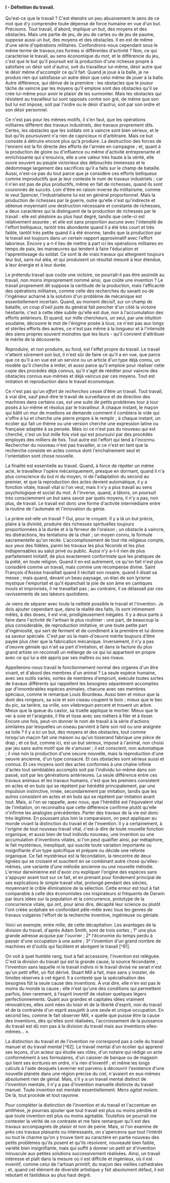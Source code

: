 #### I - Définition du travail.

Qu'est-ce que le travail ? C'est étendre un peu abusivement le sens de ce mot que d'y comprendre toute dépense de force humaine en vue d'un but. Précisons. Tout travail, d'abord, implique un but, des moyens et des obstacles. Mais une partie de jeu, de jeu de cartes ou de jeu de paume, suppose aussi un but, des moyens et des obstacles. Il en est de même d'une série d'opérations militaires. Confondrons-nous cependant sous le même terme de travaux,ces formes si différentes d'activité ? Non, ce qui caractérise le travail, au sens économique du mot, et le différencie du jeu, c'est que le but qu'il poursuit est la production d'une richesse propre à satisfaire un désir soit d'autrui, soit du travailleur lui-même, désir autre que le désir même d'accomplir ce qu'il fait. Quand je joue à la balle, je ne produis rien qui satisfasse un autre désir que celui même de jouer à la balle. Autre différence, qui dérive de la première : les obstacles que le joueur tâche de vaincre par les moyens qu'il emploie sont des obstacles qu'il se crée lui-même pour avoir le plaisir de les surmonter. Mais les obstacles qui résistent au travailleur lui sont opposés contre son gré, de même que son but lui est imposé, soit par l'ordre ou le désir d'autrui, soit par son ordre et son désir personnel.

Ce n'est pas pour les mêmes motifs, il s'en faut, que les opérations militaires diffèrent des travaux industriels, des travaux proprement dits. Certes, les obstacles que les soldats ont à vaincre sont bien sérieux, et le but qu'ils poursuivent n'a rien de capricieux ni d'arbitraire. Mais ce but consiste à détruire encore plus qu'à produire. La destruction des forces de l'ennemi est la fin directe des efforts de l'armée en campagne ; et, quant à la production de gloire ou d'influence ou même d'activité entreprenante et enrichissante qui s'ensuivra, elle a une valeur très haute à la vérité, elle ouvre souvent au peuple victorieux des débouchés immenses et le dédommage largement des sacrifices qu'il a faits sur le champ de bataille. Aussi, n'est-ce pas du tout parce que je considère ces efforts belliqueux comme improductifs que je leur conteste le nom de travaux industriels ; car il n'en est pas de plus productifs, même en fait de richesses, quand ils sont couronnés de succès. Loin d'être en raison inverse du militarisme, comme le veut Spencer, l'industrialisme lui est en général proportionnel. Mais la production de richesses par la guerre, outre qu'elle n'est qu'indirecte et obtenue moyennant une destruction nécessaire et constante de richesses, a deux caractères qui la distinguent de la production de richesses par le travail : elle est aléatoire au plus haut degré, tandis que celle-ci est relativement assurée ; et elle est sans proportion aucune avec l'intensité de l'effort belliqueux, tantôt très abondante quand il a été très court et très faible, tantôt très petite quand il a été énorme, tandis que la production par le travail est toujours dans un certain rapport approximatif avec l'effort laborieux. Encore y a-t-il lieu de mettre à part ici les opérations militaires en temps de paix, les manœuvres qui tendent à faire l'éducation et l'apprentissage du soldat. Ce sont là de vrais travaux qui atteignent toujours leur but, sans nul aléa, et qui produisent un résultat mesuré à leur étendue, à leur énergie et à leur durée.

Le prétendu travail que coûte une victoire, ne pourrait-il pas être assimilé au travail, non moins improprement nommé ainsi, que coûte une invention ? Le travail proprement dit suppose la certitude de la production, mais l'efficacité des opérations militaires, comme celle des recherches du savant ou de l'ingénieur acharné à la solution d'un problème de mécanique est essentiellement incertain. Quand, au moment décisif, sur un champ de bataille, un coup d'oeil juste du général fait pencher d'un côté la victoire hésitante, c'est à cette idée subite qu'elle est due, non à l'accumulation des efforts antérieurs. Et quand, sur mille chercheurs, un seul, par une intuition soudaine, découvre le mot de l'énigme posée à tous, ce n'est pas aux longs et stériles efforts des autres, ce n'est pas même à la longueur et à l'intensité des siens propres souvent moindres que les leurs - qu'il convient d'attribuer le mérite de la découverte.

_Reproduire,_ et non produire, au fond, est l'effet propre du travail. Le travail n'atteint sûrement son but, il n'est sûr de faire ce qu'il a en vue, que parce que ce qu'il a en vue est un service ou un article d'un type déjà connu, un modèle qu'il cherche à imiter, et aussi parce qu'il emploie pour réaliser cette copie des procédés déjà connus, qu'il s'agit de rééditer pour vaincre des obstacles connus eux-mêmes et déjà vaincus par ces moyens. Tout est imitation et reproduction dans le travail économique.

Ce n'est pas qu'un _effort de recherches_ cesse d'être un travail. Tout travail, à vrai dire, sauf peut-être le travail de surveillance et de direction des machines dans certains cas, est une suite de petits problèmes tour à tour posés à lui-même et résolus par le travailleur. À chaque instant, le maçon qui bâtit un mur de moellons se demande comment il comblera le vide qui s'offre à lui et cherche une pierre propre à le remplir ; à chaque instant, un écolier qui fait un thème ou une version cherche une expression latine ou française adaptée à sa pensée. Mais ici ce n'est pas du nouveau qui est cherché, c'est un but mille fois visé qui est poursuivi par des procédés employés des milliers de fois. Tout autre est l'effort qui tend à l'inconnu. Rechercher du nouveau n'est pas travailler, si ce n'est en tant que la recherche consiste en actes connus dont l'enchaînement seul et l'orientation sont chose nouvelle.

La finalité est essentielle au travail. Quand, à force de répéter un même acte, le travailleur l'opère mécaniquement, presque en dormant, quand il n'a plus conscience du but ni du moyen, ni de l'adaptation du second au premier, et que la reproduction des actes devient automatique, il y a fonction vitale, travail vital si l'on veut, mais il n'y a plus travail au sens psychologique et social du mot. A l'inverse, quand, à tâtons, on poursuit très consciemment un but sans savoir par quels moyens, il n'y a pas, non plus, de travail. Le travail est donc une forme d'activité intermédiaire entre la routine de l'automate et l'innovation du génie.

La prière est-elle un travail ? Oui, pour le croyant. Il y a là un but précis, plaire à la divinité, produire des richesses spirituelles toujours proportionnées à la durée et à la ferveur de l'oraison ; un obstacle à vaincre, les distractions, les tentations de la chair ; un moyen connu, la formule sacramentelle qu'on récite. L'accomplissement de tout rite religieux compte, aux yeux des fidèles, parmi les travaux les plus féconds et les plus indispensables au salut privé ou public. Aussi n'y a-t-il rien de plus parfaitement imitatif, de plus exactement conformiste que les pratiques de la piété, en toute religion. Quand il en est autrement, ce qu'on fait n'est plus considéré comme un travail, mais comme une récompense divine. Saint François d'Assise travaillait quand il récitait son rosaire, quand il disait sa messe ; mais quand, devant un beau paysage, un élan de son lyrisme mystique l'emportait et qu'il épanchait la joie de son âme en cantiques inouïs et improvisés, il ne travaillait pas ; au contraire, il se délassait par ces ravissements de ses labeurs quotidiens.

Je viens de séparer avec toute la netteté possible le travail et l'invention. Je dois ajouter cependant que, dans la réalité des faits, ils sont intimement mêlés, à des doses, il est vrai, prodigieusement inégales. Il y a deux parts à faire dans l'activité de l'artisan le plus routinier : une part, de beaucoup la plus considérable, de reproduction imitative, et une toute petite part d'ingéniosité, qui sert de ferment et de condiment à la première et lui donne sa saveur spéciale. C'est par où la main-d'oeuvre mérite toujours d'être payée plus cher que la fabrication mécanique. Inversement, il n'y a pas d'oeuvre géniale qui n'ait sa part d'imitation, et dans la facture du plus grand artiste on reconnaît un mélange de ce qui lui appartient en propre avec ce qui lui a été appris par ses maîtres ou ses rivaux.

Appellerons-nous travail le fonctionnement normal des organes d'un être vivant, et d'abord des membres d'un animal ? La seule espèce humaine, avec ses outils variés, sortes de membres d'emprunt, exécute toutes sortes de travaux différents qui rappellent les besognes séparément accomplies par d'innombrables espèces animales, chacune avec ses membres spéciaux, comme le remarque Louis Bourdeau. Aussi bien et mieux que la dont des rongeurs, sa scie et son ciseau coupent le bois ; mieux que le bec du pic, sa tarière, sa vrille, son vilebrequin percent et trouent un arbre. Mieux que la queue du castor, sa truelle applique le mortier. Mieux que le ver à soie et l'araignée, il file et tisse avec ses métiers à filer et à tisser. Encore une fois, peut-on donner le nom de travail à la série d'actions similaires par lesquelles un oiseau parvient à faire son nid ou une araignée sa toile ? Il y a ici un but, des moyens et des obstacles, tout comme lorsqu'un maçon fait une maison ou qu'un tisserand fabrique une pièce de drap ; et ce but, comme ici, est un but sérieux, imposé à l'animal, non choisi par jeu sans autre motif que de s'amuser ; il est conscient, non automatique ; il vise non la production d'une oeuvre nouvelle, mais la reproduction d'une oeuvre ancienne, d'un type consacré. Et ces obstacles sont sérieux aussi et connus. Et ces moyens sont des actes conformes à une chaîne infinie d'actes tout semblables accomplis soit par l'individu lui-même dans son passé, soit par les générations antérieures. La seule différence entre ces travaux animaux et les travaux humains, c'est que les premiers consistent en actes et en buts qui se répètent par hérédité principalement, par une impulsion instinctive, innée, secondairement par imitation, tandis que les autres consistent en actes et en buts qui se répètent par imitation avant tout. Mais, si l'on se rappelle, avec nous, que l'hérédité est l'équivalent vital de l'imitation, on reconnaîtra que cette différence confirme plutôt qu'elle n'infirme les analogies précédentes. Parler des travaux de la vie est donc très légitime. En poussant plus loin la comparaison, on peut appliquer au monde vivant la distinction du travail et de l'invention. Il y a certainement, à l'origine de tout nouveau travail vital, c'est-à-dire de toute nouvelle fonction organique, et aussi bien de tout individu nouveau, une invention ou une accumulation d'inventions vitales, si l'on peut qualifier ainsi, par métaphore, le fait mystérieux, inexpliqué, qui suscite toute variation importante ou insignifiante d'un type spécifique et prépare ou décide une refonte organique. Ce fait mystérieux est la fécondation, la rencontre de deux lignées qui se croisent et suscitent en se combinant autre chose qu'elles-mêmes, une variante d'une mélodie ancienne ou une nouvelle mélodie. L'erreur darwinienne est d'avoir cru expliquer l'origine des espèces sans s'appuyer avant tout sur ce fait, et en prenant pour fondement principal de ses explications le simple travail vital, prolongé pendant des siècles, moyennant le crible éliminatoire de la sélection. Cette erreur est tout à fait comparable à celle des économistes ces inspirateurs si fréquents de Darwin par leurs idées sur la population et la concurrence, prototype de la concurrence vitale, qui ont, pour ainsi dire, décapité leur science ou plutôt l'ont créée acéphale en confondant pêle-mêle avec tous les genres de travaux vulgaires l'effort de la recherche inventive, ingénieuse ou géniale.

Voici un exemple, entre mille, de cette décapitation. Les avantages de la division du travail, d'après Adam Smith, sont de trois sortes ; 1° une plus grande adresse acquise par l'ouvrier ; 2° l'économie du temps perdu à passer d'une occupation à une autre ; 3° l'invention d'un grand nombre de machines et d'outils qui facilitent et abrègent le travail [^61].

On voit à quel humble rang, tout à fait accessoire, l'invention est reléguée. C'est la division du travail qui est la grande cause, la source fécondante ; l'invention sans laquelle ni le travail indivis ni le travail divisé ne serait n'est qu'un petit effet, un flot dérivé. Stuart Mill a fait, mais sans y insister, de timides réserves à cet égard. Il a contesté que la spécialisation des besognes fût la seule cause des inventions. À vrai dire, elle n'en est pas le moins du monde la cause ; elle n'est qu'une des conditions qui permettent parfois, bien rarement, à l'esprit inventif de réaliser quelques légers perfectionnements. Quant aux grandes et capitales idées vraiment rénovatrices, elles sont nées du loisir et de la liberté d'esprit, non du travail et de la contrainte d'un esprit assujetti à une seule et unique occupation. En second lieu, comme le fait observer Mill, « quelle que puisse être la cause des inventions, dès qu'elles sont réalisées, l'accroissement de la puissance du travail est dû non pas à la division du travail mais aux inventions elles-mêmes… ».

La distinction du travail et de l'invention ne correspond pas à celle du travail manuel et du travail mental [^62]. Le travail mental d'un écolier qui apprend ses leçons, d'un acteur qui étudie ses rôles, d'un notaire qui rédige un acte conformément à ses formulaires, d'un caissier de banque ou de magasin qui tient ses écritures en ordre, n'a rien d'inventif ; et même les longs calculs à l'aide desquels Leverrier est parvenu à découvrir l'existence d'une nouvelle planète dans une région précise du ciel, n'avaient en eux-mêmes absolument rien de génial. Mais, s'il y a un travail mental distinct de l'invention mentale, il n'y a pas d'invention manuelle distincte du travail manuel. Toute invention est mentale essentiellement. _Mens agitat molem_. De là, tout procède et tout rayonne.

Pour compléter la distinction de l'invention et du travail et l'accentuer en antithèse, je pourrais ajouter que tout travail est plus ou moins pénible et que toute invention est plus ou moins agréable. Toutefois on pourrait me contester la vérité de ce contraste et me faire remarquer qu'il est des travaux accompagnés de plaisir et non de peine. Mais, si l'on examine de près ces travaux plaisants ou intéressants, on s'apercevra que tout l'intérêt ou tout le charme qu'on y trouve tient au caractère en partie nouveau des petits problèmes qu'ils posent et qu'ils résolvent, nouveauté bien faible, variété bien insignifiante, mais qui suffit à donner un petit air d'invention minuscule aux petites solutions successivement réalisées. Ainsi, un travail intéresse et plaît dans la mesure où il est difficile et ingénieux, où il est inventif, comme celui de l'artisan primitif, du maçon des vieilles cathédrales ; et, quand cet élément de diversité artistique y fait absolument défaut, il est rebutant et fastidieux au plus haut degré.

